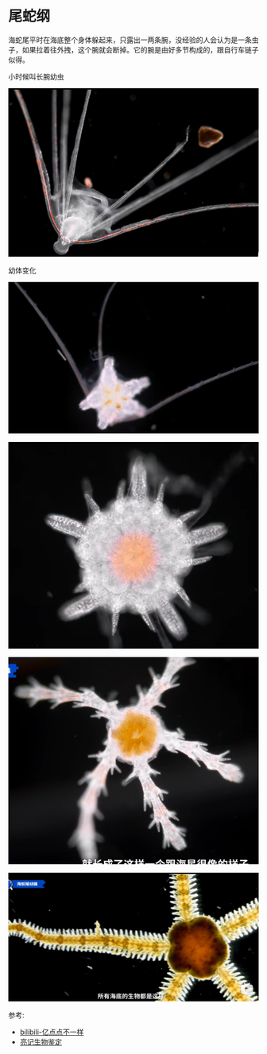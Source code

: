 # 尾蛇纲

海蛇尾平时在海底整个身体躲起来，只露出一两条腕，没经验的人会认为是一条虫子，如果拉着往外拽，这个腕就会断掉。它的腕是由好多节构成的，跟自行车链子似得。

小时候叫长腕幼虫

![](01.png)

幼体变化

![](02.png)

![](03.png)

![](04.png)

![](05.png)

参考:

- [bilibili-亿点点不一样](https://www.bilibili.com/video/BV18P4y1S7Qg/?spm_id_from=333.999.0.0&vd_source=741bff59809f9e15c309ef97c7d7c960)
- [亮记生物鉴定](https://www.bilibili.com/video/BV1q741167Mg/?spm_id_from=333.337.search-card.all.click&vd_source=741bff59809f9e15c309ef97c7d7c960)